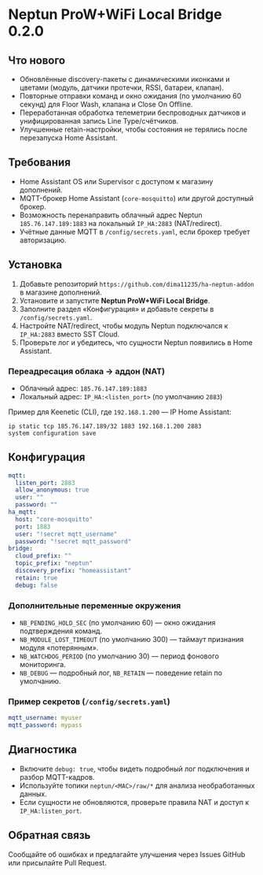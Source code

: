 ﻿# Neptun ProW+WiFi Local Bridge 0.2.0

## Что нового
- Обновлённые discovery-пакеты с динамическими иконками и цветами (модуль, датчики протечки, RSSI, батареи, клапан).
- Повторные отправки команд и окно ожидания (по умолчанию 60 секунд) для Floor Wash, клапана и Close On Offline.
- Переработанная обработка телеметрии беспроводных датчиков и унифицированная запись Line Type/счётчиков.
- Улучшенные retain-настройки, чтобы состояния не терялись после перезапуска Home Assistant.

## Требования
- Home Assistant OS или Supervisor с доступом к магазину дополнений.
- MQTT-брокер Home Assistant (`core-mosquitto`) или другой доступный брокер.
- Возможность перенаправить облачный адрес Neptun `185.76.147.189:1883` на локальный `IP_HA:2883` (NAT/redirect).
- Учётные данные MQTT в `/config/secrets.yaml`, если брокер требует авторизацию.

## Установка
1. Добавьте репозиторий `https://github.com/dima11235/ha-neptun-addon` в магазине дополнений.
2. Установите и запустите **Neptun ProW+WiFi Local Bridge**.
3. Заполните раздел «Конфигурация» и добавьте секреты в `/config/secrets.yaml`.
4. Настройте NAT/redirect, чтобы модуль Neptun подключался к `IP_HA:2883` вместо SST Cloud.
5. Проверьте лог и убедитесь, что сущности Neptun появились в Home Assistant.

### Переадресация облака → аддон (NAT)
- Облачный адрес: `185.76.147.189:1883`
- Локальный адрес: `IP_HA:<listen_port>` (по умолчанию `2883`)

Пример для Keenetic (CLI), где `192.168.1.200` — IP Home Assistant:
```
ip static tcp 185.76.147.189/32 1883 192.168.1.200 2883
system configuration save
```

## Конфигурация
```yaml
mqtt:
  listen_port: 2883
  allow_anonymous: true
  user: ""
  password: ""
ha_mqtt:
  host: "core-mosquitto"
  port: 1883
  user: "!secret mqtt_username"
  password: "!secret mqtt_password"
bridge:
  cloud_prefix: ""
  topic_prefix: "neptun"
  discovery_prefix: "homeassistant"
  retain: true
  debug: false
```

### Дополнительные переменные окружения
- `NB_PENDING_HOLD_SEC` (по умолчанию 60) — окно ожидания подтверждения команд.
- `NB_MODULE_LOST_TIMEOUT` (по умолчанию 300) — таймаут признания модуля «потерянным».
- `NB_WATCHDOG_PERIOD` (по умолчанию 30) — период фонового мониторинга.
- `NB_DEBUG` — подробный лог, `NB_RETAIN` — поведение retain по умолчанию.

### Пример секретов (`/config/secrets.yaml`)
```yaml
mqtt_username: myuser
mqtt_password: mypass
```

## Диагностика
- Включите `debug: true`, чтобы видеть подробный лог подключения и разбор MQTT-кадров.
- Используйте топики `neptun/<MAC>/raw/*` для анализа необработанных данных.
- Если сущности не обновляются, проверьте правила NAT и доступ к `IP_HA:listen_port`.

## Обратная связь
Сообщайте об ошибках и предлагайте улучшения через Issues GitHub или присылайте Pull Request.
